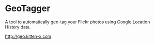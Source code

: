 GeoTagger
=========

A tool to automatically geo-tag your Flickr photos using Google Location History data.

<http://geo.kitten-x.com>

